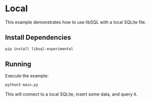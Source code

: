 # Local

This example demonstrates how to use libSQL with a local SQLite file.

## Install Dependencies

```bash
pip install libsql-experimental
```

## Running

Execute the example:

```bash
python3 main.py
```

This will connect to a local SQLite, insert some data, and query it.
